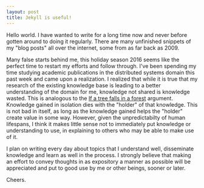 ```yaml
---
layout: post
title: Jekyll is useful!
---
```


<!--Next you can update your site name, avatar and other options using the _config.yml file in the root of your repository (shown below).-->
<!--![_config.yml]({{ site.baseurl }}/images/config.png)-->
<!--The easiest way to make your first post is to edit this one. Go into /_posts/ and update the Hello World markdown file. For more instructions head over to the [Jekyll Now repository](https://github.com/barryclark/jekyll-now) on GitHub.-->

Hello world. I have wanted to write for a long time now and never before gotten around to doing it regularly. There are many unfinished snippets of my "blog posts" all over the internet, some from as far back as 2009.

Many false starts behind me, this holiday season 2016 seems like the perfect time to restart my efforts and follow through. I've been spending my time studying academic publications in the distributed systems domain this past week and came upon a realization. I realized that while it is true that my research of the existing knowledge base is leading to a better understanding of the domain for me, knowledge not shared is knowledge wasted. This is analogous to the [If a tree falls in a forest](https://en.wikipedia.org/wiki/If_a_tree_falls_in_a_forest) argument. Knowledge gained in isolation dies with the "holder" of that knowledge. This is not bad in itself, as long as the knowledge gained helps the "holder" create value in some way. However, given the unpredictabilty of human lifespans, I think it makes little sense not to immediately put knowledge or understanding to use, in explaining to others who may be able to make use of it. 

I plan on writing every day about topics that I understand well, disseminate knowledge and learn as well in the process. I strongly believe that making an effort to convey thoughts in as expository a manner as possible will be appreciated and put to good use by me or other beings, sooner or later. 
 
Cheers.